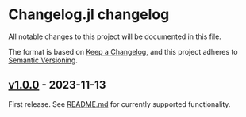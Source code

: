 # Changelog.jl changelog

All notable changes to this project will be documented in this file.

The format is based on [Keep a Changelog](https://keepachangelog.com/en/1.0.0/),
and this project adheres to [Semantic Versioning](https://semver.org/spec/v2.0.0.html).

<!-- ## [Unreleased] -->

## [v1.0.0] - 2023-11-13
First release. See
[README.md](https://github.com/JuliaDocs/Changelog.jl/blob/master/README.md)
for currently supported functionality.


<!-- Links generated by Changelog.jl -->

[v1.0.0]: https://github.com/JuliaDocs/Changelog.jl/releases/tag/v1.0.0
